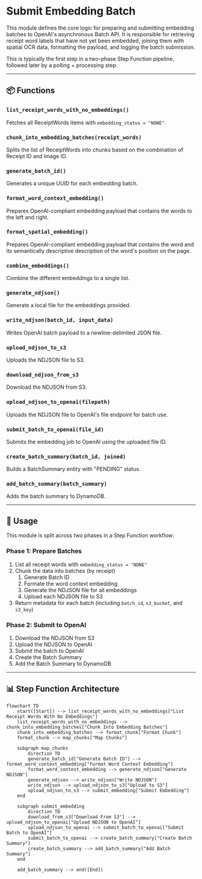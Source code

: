 # Submit Embedding Batch

This module defines the core logic for preparing and submitting embedding batches to OpenAI's asynchronous Batch API. It is responsible for retrieving receipt word labels that have not yet been embedded, joining them with spatial OCR data, formatting the payload, and logging the batch submission.

This is typically the first step in a two-phase Step Function pipeline, followed later by a polling + processing step.

---

## 📦 Functions

### `list_receipt_words_with_no_embeddings()`

Fetches all ReceiptWords items with `embedding_status = "NONE"`.

### `chunk_into_embedding_batches(receipt_words)`

Splits the list of ReceiptWords into chunks based on the combination of Receipt ID and Image ID.

### `generate_batch_id()`

Generates a unique UUID for each embedding batch.

### `format_word_context_embedding()`

Prepares OpenAI-compliant embedding payload that contains the words to the left and right.

### `format_spatial_embedding()`

Prepares OpenAI-compliant embedding payload that contains the word and its semantically descriptive description of the word's position on the page.

### `combine_embeddings()`

Combine the different embeddings to a single list.

### `generate_ndjson()`

Generate a local file for the embeddings provided.

### `write_ndjson(batch_id, input_data)`

Writes OpenAI batch payload to a newline-delimited JSON file.

### `upload_ndjson_to_s3`

Uploads the NDJSON file to S3.

### `download_ndjson_from_s3`

Download the NDJSON from S3.

### `upload_ndjson_to_openai(filepath)`

Uploads the NDJSON file to OpenAI's file endpoint for batch use.

### `submit_batch_to_openai(file_id)`

Submits the embedding job to OpenAI using the uploaded file ID.

### `create_batch_summary(batch_id, joined)`

Builds a BatchSummary entity with "PENDING" status.

### `add_batch_summary(batch_summary)`

Adds the batch summary to DynamoDB.

---

## 🧠 Usage

This module is split across two phases in a Step Function workflow:

### Phase 1: Prepare Batches

1. List all receipt words with `embedding_status = "NONE"`
2. Chunk the data into batches (by receipt)
   1. Generate Batch ID
   2. Formate the word context embedding
   3. Generate the NDJSON file for all embeddings
   4. Upload each NDJSON file to S3
3. Return metadata for each batch (including `batch_id`, `s3_bucket`, and `s3_key`)

### Phase 2: Submit to OpenAI

1. Download the NDJSON from S3
2. Upload the NDJSON to OpenAI
3. Submit the batch to OpenAI
4. Create the Batch Summary
5. Add the Batch Summary to DynamoDB

---

## 📊 Step Function Architecture

```mermaid
flowchart TD
    start([Start]) --> list_receipt_words_with_no_embeddings["List Receipt Words With No Embeddings"]
    list_receipt_words_with_no_embeddings --> chunk_into_embedding_batches["Chunk Into Embedding Batches"]
    chunk_into_embedding_batches --> format_chunk["Format Chunk"]
    format_chunk --> map_chunks["Map Chunks"]

    subgraph map_chunks
        direction TD
        generate_batch_id["Generate Batch ID"] --> format_word_context_embedding["Format Word Context Embedding"]
        format_word_context_embedding --> generate_ndjson["Generate NDJSON"]
        generate_ndjson --> write_ndjson["Write NDJSON"]
        write_ndjson --> upload_ndjson_to_s3["Upload to S3"]
        upload_ndjson_to_s3 --> submit_embedding["Submit Embedding"]
    end

    subgraph submit_embedding
        direction TD
        download_from_s3["Download From S3"] --> upload_ndjson_to_openai["Upload NDJSON to OpenAI"]
        upload_ndjson_to_openai --> submit_batch_to_openai["Submit Batch to OpenAI"]
        submit_batch_to_openai --> create_batch_summary["Create Batch Summary"]
        create_batch_summary --> add_batch_summary["Add Batch Summary"]
    end

    add_batch_summary --> end([End])
```
